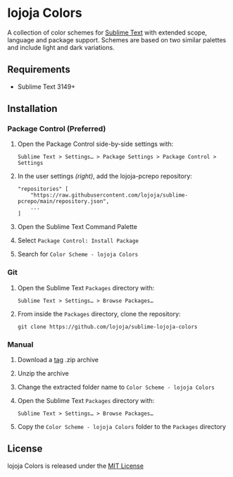 # lojoja Colors

A collection of color schemes for [Sublime Text](https://www.sublimetext.com) with extended scope,
language and package support. Schemes are based on two similar palettes and include light and dark variations.

## Requirements

- Sublime Text 3149+

## Installation

### Package Control (Preferred)

1. Open the Package Control side-by-side settings with:

   `Sublime Text > Settings… > Package Settings > Package Control > Settings`

2. In the user settings _(right)_, add the lojoja-pcrepo repository:

   ```
   "repositories" [
       "https://raw.githubusercontent.com/lojoja/sublime-pcrepo/main/repository.json",
       ...
   ]
   ```

3. Open the Sublime Text Command Palette
4. Select `Package Control: Install Package`
5. Search for `Color Scheme - lojoja Colors`

### Git

1. Open the Sublime Text `Packages` directory with:

   `Sublime Text > Settings… > Browse Packages…`

2. From inside the `Packages` directory, clone the repository:

   `git clone https://github.com/lojoja/sublime-lojoja-colors`

### Manual

1. Download a [tag](https://github.com/lojoja/sublime-lojoja-colors/tag) .zip archive
2. Unzip the archive
3. Change the extracted folder name to `Color Scheme - lojoja Colors`
4. Open the Sublime Text `Packages` directory with:

   `Sublime Text > Settings… > Browse Packages…`

5. Copy the `Color Scheme - lojoja Colors` folder to the `Packages` directory

## License

lojoja Colors is released under the [MIT License](./LICENSE)
